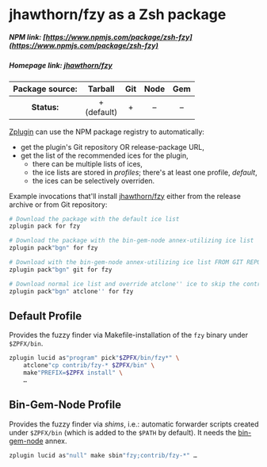 # jhawthorn/fzy as a Zsh package

##### NPM link: [https://www.npmjs.com/package/zsh-fzy](https://www.npmjs.com/package/zsh-fzy)

##### Homepage link: [jhawthorn/fzy](https://github.com/jhawthorn/fzy)

| **Package source:** | Tarball | Git | Node | Gem |
|:-------------------:|:-------:|:---:|:----:|:---:|
| **Status:**         |    + <br> (default) | + | – |  –  |

[Zplugin](https://github.com/zdharma/zplugin) can use the NPM package registry to automatically:

- get the plugin's Git repository OR release-package URL,
- get the list of the recommended ices for the plugin,
    - there can be multiple lists of ices,
    - the ice lists are stored in *profiles*; there's at least one profile, *default*,
    - the ices can be selectively overriden.

Example invocations that'll install
[jhawthorn/fzy](https://github.com/jhawthorn/fzy) either from the release
archive or from Git repository:

```zsh
# Download the package with the default ice list
zplugin pack for fzy

# Download the package with the bin-gem-node annex-utilizing ice list
zplugin pack"bgn" for fzy

# Download with the bin-gem-node annex-utilizing ice list FROM GIT REPOSITORY
zplugin pack"bgn" git for fzy

# Download normal ice list and override atclone'' ice to skip the contrib scripts
zplugin pack"bgn" atclone'' for fzy
```

## Default Profile

Provides the fuzzy finder via Makefile-installation of the `fzy` binary under
`$ZPFX/bin`.

```zsh
zplugin lucid as"program" pick"$ZPFX/bin/fzy*" \
    atclone"cp contrib/fzy-* $ZPFX/bin" \
    make"PREFIX=$ZPFX install" \
    …
```

## Bin-Gem-Node Profile

Provides the fuzzy finder via *shims*, i.e.: automatic forwarder scripts created
under `$ZPFX/bin` (which is added to the `$PATH` by default). It needs the
[bin-gem-node](https://github.com/zplugin/z-a-bin-gem-node) annex.

```zsh
zplugin lucid as"null" make sbin"fzy;contrib/fzy-*" …
```

<!-- vim:set ft=markdown tw=80 fo+=an1 autoindent: -->
